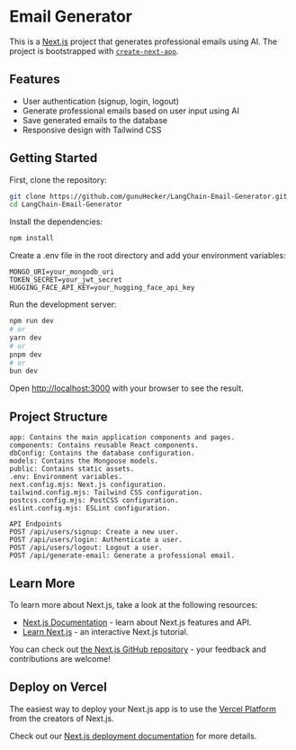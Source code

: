 # Email Generator

This is a [Next.js](https://nextjs.org) project that generates professional emails using AI. The project is bootstrapped with [`create-next-app`](https://github.com/vercel/next.js/tree/canary/packages/create-next-app).

## Features

- User authentication (signup, login, logout)
- Generate professional emails based on user input using AI
- Save generated emails to the database
- Responsive design with Tailwind CSS

## Getting Started

First, clone the repository:

```bash
git clone https://github.com/gunuHecker/LangChain-Email-Generator.git
cd LangChain-Email-Generator
```

Install the dependencies:

```bash
npm install
```

Create a .env file in the root directory and add your environment variables:

```
MONGO_URI=your_mongodb_uri
TOKEN_SECRET=your_jwt_secret
HUGGING_FACE_API_KEY=your_hugging_face_api_key
```

Run the development server:

```bash
npm run dev
# or
yarn dev
# or
pnpm dev
# or
bun dev
```

Open [http://localhost:3000](http://localhost:3000) with your browser to see the result.

## Project Structure

```
app: Contains the main application components and pages.
components: Contains reusable React components.
dbConfig: Contains the database configuration.
models: Contains the Mongoose models.
public: Contains static assets.
.env: Environment variables.
next.config.mjs: Next.js configuration.
tailwind.config.mjs: Tailwind CSS configuration.
postcss.config.mjs: PostCSS configuration.
eslint.config.mjs: ESLint configuration.

API Endpoints
POST /api/users/signup: Create a new user.
POST /api/users/login: Authenticate a user.
POST /api/users/logout: Logout a user.
POST /api/generate-email: Generate a professional email.
```

## Learn More

To learn more about Next.js, take a look at the following resources:

- [Next.js Documentation](https://nextjs.org/docs) - learn about Next.js features and API.
- [Learn Next.js](https://nextjs.org/learn) - an interactive Next.js tutorial.

You can check out [the Next.js GitHub repository](https://github.com/vercel/next.js) - your feedback and contributions are welcome!

## Deploy on Vercel

The easiest way to deploy your Next.js app is to use the [Vercel Platform](https://vercel.com/new?utm_medium=default-template&filter=next.js&utm_source=create-next-app&utm_campaign=create-next-app-readme) from the creators of Next.js.

Check out our [Next.js deployment documentation](https://nextjs.org/docs/app/building-your-application/deploying) for more details.
